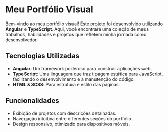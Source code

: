 # Meu Portfólio Visual 

Bem-vindo ao meu portfólio visual! Este projeto foi desenvolvido utilizando **Angular** e **TypeScript**. Aqui, você encontrará uma coleção de meus trabalhos, habilidades e projetos que refletem minha jornada como desenvolvedor.

## Tecnologias Utilizadas

- **Angular**: Um framework poderoso para construir aplicações web.
- **TypeScript**: Uma linguagem que traz tipagem estática para JavaScript, facilitando o desenvolvimento e a manutenção do código.
- **HTML & SCSS**: Para estrutura e estilo das páginas.

## Funcionalidades

- Exibição de projetos com descrições detalhadas.
- Navegação intuitiva entre diferentes seções do portfólio.
- Design responsivo, otimizado para dispositivos móveis.



